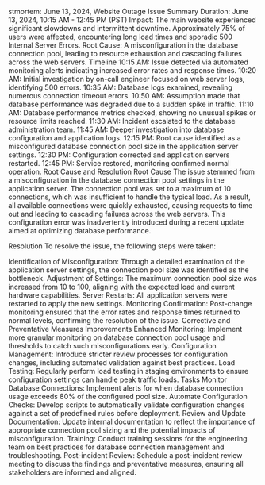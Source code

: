 
stmortem: June 13, 2024, Website Outage
Issue Summary
Duration: June 13, 2024, 10:15 AM - 12:45 PM (PST)
Impact: The main website experienced significant slowdowns and intermittent downtime. Approximately 75% of users were affected, encountering long load times and sporadic 500 Internal Server Errors.
Root Cause: A misconfiguration in the database connection pool, leading to resource exhaustion and cascading failures across the web servers.
Timeline
10:15 AM: Issue detected via automated monitoring alerts indicating increased error rates and response times.
10:20 AM: Initial investigation by on-call engineer focused on web server logs, identifying 500 errors.
10:35 AM: Database logs examined, revealing numerous connection timeout errors.
10:50 AM: Assumption made that database performance was degraded due to a sudden spike in traffic.
11:10 AM: Database performance metrics checked, showing no unusual spikes or resource limits reached.
11:30 AM: Incident escalated to the database administration team.
11:45 AM: Deeper investigation into database configuration and application logs.
12:15 PM: Root cause identified as a misconfigured database connection pool size in the application server settings.
12:30 PM: Configuration corrected and application servers restarted.
12:45 PM: Service restored, monitoring confirmed normal operation.
Root Cause and Resolution
Root Cause
The issue stemmed from a misconfiguration in the database connection pool settings in the application server. The connection pool was set to a maximum of 10 connections, which was insufficient to handle the typical load. As a result, all available connections were quickly exhausted, causing requests to time out and leading to cascading failures across the web servers. This configuration error was inadvertently introduced during a recent update aimed at optimizing database performance.

Resolution
To resolve the issue, the following steps were taken:

Identification of Misconfiguration: Through a detailed examination of the application server settings, the connection pool size was identified as the bottleneck.
Adjustment of Settings: The maximum connection pool size was increased from 10 to 100, aligning with the expected load and current hardware capabilities.
Server Restarts: All application servers were restarted to apply the new settings.
Monitoring Confirmation: Post-change monitoring ensured that the error rates and response times returned to normal levels, confirming the resolution of the issue.
Corrective and Preventative Measures
Improvements
Enhanced Monitoring: Implement more granular monitoring on database connection pool usage and thresholds to catch such misconfigurations early.
Configuration Management: Introduce stricter review processes for configuration changes, including automated validation against best practices.
Load Testing: Regularly perform load testing in staging environments to ensure configuration settings can handle peak traffic loads.
Tasks
Monitor Database Connections: Implement alerts for when database connection usage exceeds 80% of the configured pool size.
Automate Configuration Checks: Develop scripts to automatically validate configuration changes against a set of predefined rules before deployment.
Review and Update Documentation: Update internal documentation to reflect the importance of appropriate connection pool sizing and the potential impacts of misconfiguration.
Training: Conduct training sessions for the engineering team on best practices for database connection management and troubleshooting.
Post-incident Review: Schedule a post-incident review meeting to discuss the findings and preventative measures, ensuring all stakeholders are informed and aligned.
